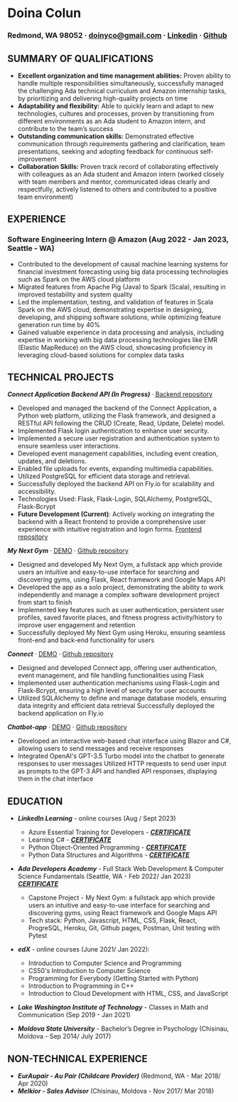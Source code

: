 # Doina Colun
### Redmond, WA 98052 · doinyco@gmail.com · [Linkedin](https://www.linkedin.com/in/doina-colun-97230a216/) · [Github](https://github.com/doinyco)

## SUMMARY OF QUALIFICATIONS
- **Excellent organization and time management abilities:** Proven ability to handle multiple responsibilities simultaneously, successfully managed the challenging Ada technical curriculum and Amazon internship tasks, by prioritizing and delivering high-quality projects on time
- **Adaptability and flexibility:** Able to quickly learn and adapt to new technologies, cultures and processes, proven by transitioning from different environments as an Ada student to Amazon intern, and contribute to the team’s success
- **Outstanding communication skills:** Demonstrated effective communication through requirements gathering and clarification, team presentations, seeking and adopting feedback for continuous self-improvement
- **Collaboration Skills:** Proven track record of collaborating effectively with colleagues as an Ada student and Amazon intern (worked closely with team members and mentor, communicated ideas clearly and respectfully, actively listened to others and contributed to a positive team environment)

## EXPERIENCE

### Software Engineering Intern @ Amazon (Aug 2022 - Jan 2023, Seattle - WA)
- Contributed to the development of causal machine learning systems for financial investment forecasting using big data processing technologies such as Spark on the AWS cloud platform
- Migrated features from Apache Pig (Java) to Spark (Scala), resulting in improved testability and system quality
- Led the implementation, testing, and validation of features in Scala Spark on the AWS cloud, demonstrating expertise in designing, developing, and shipping software solutions, while optimizing feature generation run time by 40%
- Gained valuable experience in data processing and analysis, including expertise in working with big data processing technologies like EMR (Elastic MapReduce) on the AWS cloud, showcasing proficiency in leveraging cloud-based solutions for complex data tasks


## TECHNICAL PROJECTS

***Connect Application Backend API (In Progress)*** · [Backend repository](https://github.com/doinyco/connect-application-backend)
* Developed and managed the backend of the Connect Application, a Python web platform, utilizing the Flask framework, and designed a RESTful API following the CRUD (Create, Read, Update, Delete) model.
* Implemented Flask login authentication to enhance user security.
* Implemented a secure user registration and authentication system to ensure seamless user interactions.
* Developed event management capabilities, including event creation, updates, and deletions.
* Enabled file uploads for events, expanding multimedia capabilities.
* Utilized PostgreSQL for efficient data storage and retrieval.
* Successfully deployed the backend API on Fly.io for scalability and accessibility.
* Technologies Used: Flask, Flask-Login, SQLAlchemy, PostgreSQL, Flask-Bcrypt
* **Future Development (Current)**: Actively working on integrating the backend with a React frontend to provide a comprehensive user experience with intuitive registration and login forms. [Frontend repository](https://github.com/doinyco/connect-application-frontend)

***My Next Gym*** · [DEMO](https://www.youtube.com/watch?v=VFmsh5oNHYA) · [Github repository](https://github.com/doinyco/Backend-next-gym)
- Designed and developed My Next Gym, a fullstack app which provide users an intuitive and easy-to-use interface for
searching and discovering gyms, using Flask, React framework and Google Maps API
- Developed the app as a solo project, demonstrating the ability to work independently and manage a complex software
development project from start to finish
- Implemented key features such as user authentication, persistent user profiles, saved favorite places, and fitness progress
activity/history to improve user engagement and retention
- Successfully deployed My Next Gym using Heroku, ensuring seamless front-end and back-end functionality for users

***Connect*** · [DEMO](https://www.youtube.com/watch?v=Kvo4XRs--YE) · [Github repository](https://github.com/doinyco/connect-application-backend)
- Designed and developed Connect app,  offering user authentication, event management, and file handling functionalities using Flask
- Implemented user authentication mechanisms using Flask-Login and Flask-Bcrypt, ensuring a high level of security for user accounts
- Utilized SQLAlchemy to define and manage database models, ensuring data integrity and efficient data retrieval
Successfully deployed the backend application on Fly.io 

***Chatbot-app*** · [DEMO](https://www.youtube.com/watch?v=GIxmI2cO_YU) · [Github repository](https://github.com/doinyco/chatbot_application)
- Developed an interactive web-based chat interface using Blazor and C#, allowing users to send messages and receive responses 
- Integrated OpenAI's GPT-3.5 Turbo model into the chatbot to generate responses to user messages
Utilized HTTP requests to send user input as prompts to the GPT-3 API and handled API responses, displaying them in the chat interface


## EDUCATION
- ***LinkedIn Learning*** - online courses (Aug / Sept 2023)
  - Azure Essential Training for Developers - ***[CERTIFICATE](https://www.docdroid.net/H4REDAb/certificateofcompletion-azure-essential-training-for-developers-pdf)***
  - Learning C# - ***[CERTIFICATE](https://www.docdroid.net/dlXBygc/certificateofcompletion-learning-c-pdf)***
  - Python Object-Oriented Programming - ***[CERTIFICATE](https://www.docdroid.net/GzKh3pm/certificateofcompletion-python-objectoriented-programming-2-pdf)***
  - Python Data Structures and Algorithms - ***[CERTIFICATE](https://www.docdroid.net/TdUS7fj/certificateofcompletion-python-data-structures-and-algorithms-pdf)***
  
- ***Ada Developers Academy*** - Full Stack Web Development & Computer Science Fundamentals  (Seattle, WA - Feb 2022/ Jan 2023) ***[CERTIFICATE](https://www.docdroid.net/n1xY0qg/doinas-certificate-pdf)***
  - Capstone Project - My Next Gym: a fullstack app which provide users an intuitive and easy-to-use interface for searching and discovering gyms, using React framework and Google Maps API
  - Tech stack: Python, Javascript, HTML, CSS, Flask, React, ProgreSQL, Heroku, Git, Github pages, Postman, Unit testing with Pytest
- ***edX*** - online courses (June 2021/ Jan 2022): 
  - Introduction to Computer Science and Programming
  - CS50's Introduction to Computer Science 
  - Programming for Everybody (Getting Started with Python)
  - Introduction to Programming in C++
  - Introduction to Cloud Development with HTML, CSS, and JavaScript
- ***Lake Washington Institute of Technology*** - Classes in Math and Communication (Sep 2019 - Jan 2021)
- ***Moldova State University*** - Bachelor’s Degree in Psychology (Chisinau, Moldova - Sep 2014/ July 2017)

## NON-TECHNICAL EXPERIENCE
  - ***EurAupair - Au Pair (Childcare Provider)*** (Redmond, WA - Mar 2018/ Apr 2020)
  - ***Melkior - Sales Advisor*** (Chisinau, Moldova - Nov 2017/ Mar 2018)

